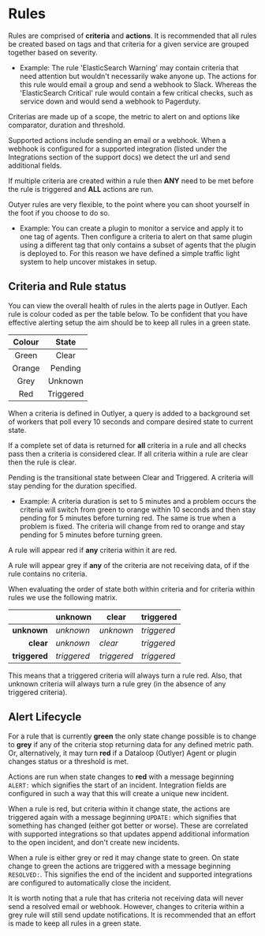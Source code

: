 # Rules

Rules are comprised of **criteria** and **actions**. It is recommended that all rules be created based on tags and that criteria for a given service are grouped together based on severity.

* Example: The rule 'ElasticSearch Warning' may contain criteria that need attention but wouldn't necessarily wake anyone up. The actions for this rule would email a group and send a webhook to Slack. Whereas the 'ElasticSearch Critical' rule would contain a few critical checks, such as service down and would send a webhook to Pagerduty.

Criterias are made up of a scope, the metric to alert on and options like comparator, duration and threshold.

Supported actions include sending an email or a webhook. When a webhook is configured for a supported integration (listed under the Integrations section of the support docs) we detect the url and send additional fields.

If multiple criteria are created within a rule then **ANY** need to be met before the rule is triggered and **ALL** actions are run.

Outyer rules are very flexible, to the point where you can shoot yourself in the foot if you choose to do so.

* Example: You can create a plugin to monitor a service and apply it to one tag of agents. Then configure a criteria to alert on that same plugin using a different tag that only contains a subset of agents that the plugin is deployed to. For this reason we have defined a simple traffic light system to help uncover mistakes in setup.

## Criteria and Rule status

You can view the overall health of rules in the alerts page in Outlyer. Each rule is colour coded as per the table below. To be confident that you have effective alerting setup the aim should be to keep all rules in a green state.

| Colour | State     |
|:-------:|:-----------:|
| Green  | Clear     |
| Orange | Pending   |
| Grey   | Unknown   |
| Red    | Triggered |

When a criteria is defined in Outlyer, a query is added to a background set of workers that poll every 10 seconds and compare desired state to current state.

If a complete set of data is returned for **all** criteria in a rule and all checks pass then a criteria is considered clear. If all criteria within a rule are clear then the rule is clear.

Pending is the transitional state between Clear and Triggered. A criteria will stay pending for the duration specified.

* Example: A criteria duration is set to 5 minutes and a problem occurs the criteria will switch from green to orange within 10 seconds and then stay pending for 5 minutes before turning red. The same is true when a problem is fixed. The criteria will change from red to orange and stay pending for 5 minutes before turning green.

A rule will appear red if **any** criteria within it are red.

A rule will appear grey if **any** of the criteria are not receiving data, of if the rule contains no criteria.

When evaluating the order of state both within criteria and for criteria within rules we use the following matrix.

|               |unknown       | clear       | triggered    |
|--------------:|--------------|-------------|--------------|
| **unknown**   | _unknown_    | _unknown_   | _triggered_  |
| **clear**     |  _unknown_   | _clear_     |  _triggered_ |
| **triggered** |  _triggered_ | _triggered_ |  _triggered_ |

This means that a triggered criteria will always turn a rule red. Also, that unknown criteria will always turn a rule grey (in the absence of any triggered criteria).

## Alert Lifecycle

For a rule that is currently **green** the only state change possible is to change to **grey** if any of the criteria stop returning data for any defined metric path. Or, alternatively, it may turn **red** if a Dataloop (Outlyer) Agent or plugin changes status or a threshold is met.

Actions are run when state changes to **red** with a message beginning `ALERT:` which signifies the start of an incident. Integration fields are configured in such a way that this will create a unique new incident.

When a rule is red, but criteria within it change state, the actions are triggered again with a message beginning `UPDATE:` which signifies that something has changed (either got better or worse). These are correlated with supported integrations so that updates append additional information to the open incident, and don't create new incidents.

When a rule is either grey or red it may change state to green. On state change to green the actions are triggered with a message beginning `RESOLVED:`. This signifies the end of the incident and supported integrations are configured to automatically close the incident.

It is worth noting that a rule that has criteria not receiving data will never send a resolved email or webhook. However, changes to criteria within a grey rule will still send update notifications. It is recommended that an effort is made to keep all rules in a green state.
